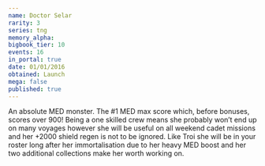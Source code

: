 ```yaml
---
name: Doctor Selar
rarity: 3
series: tng
memory_alpha:
bigbook_tier: 10
events: 16
in_portal: true
date: 01/01/2016
obtained: Launch
mega: false
published: true
---
```


An absolute MED monster. The #1 MED max score which, before bonuses, scores over 900! Being a one skilled crew means she probably won’t end up on many voyages however she will be useful on all weekend cadet missions and her +2000 shield regen is not to be ignored. Like Troi she will be in your roster long after her immortalisation due to her heavy MED boost and her two additional collections make her worth working on.
